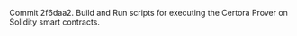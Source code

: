 Commit 2f6daa2.                    Build and Run scripts for executing the Certora Prover on Solidity smart contracts.